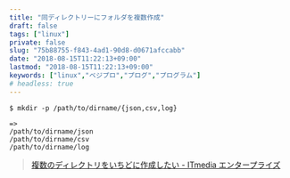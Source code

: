 ```yaml
---
title: "同ディレクトリーにフォルダを複数作成"
draft: false
tags: ["linux"]
private: false
slug: "75b88755-f843-4ad1-90d8-d0671afccabb"
date: "2018-08-15T11:22:13+09:00"
lastmod: "2018-08-15T11:22:13+09:00"
keywords: ["linux","ベジプロ","プログ","プログラム"]
# headless: true
---
```


```
$ mkdir -p /path/to/dirname/{json,csv,log}

=>
/path/to/dirname/json
/path/to/dirname/csv
/path/to/dirname/log
```

> [複数のディレクトリをいちどに作成したい - ITmedia エンタープライズ](http://www.itmedia.co.jp/help/tips/linux/l0429.html)
